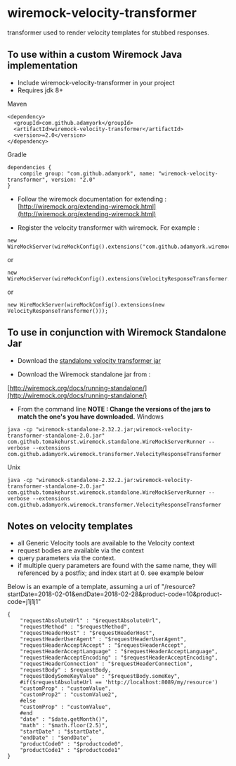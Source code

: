 wiremock-velocity-transformer
===========================

transformer used to render velocity templates for stubbed responses.

## To use within a custom Wiremock Java implementation

- Include wiremock-velocity-transformer in your project
- Requires jdk 8+ 

Maven

````
<dependency>
  <groupId>com.github.adamyork</groupId>
  <artifactId>wiremock-velocity-transformer</artifactId>
  <version>=2.0</version>
</dependency>
````

Gradle 

````
dependencies {
    compile group: "com.github.adamyork", name: "wiremock-velocity-transformer", version: "2.0"
}
````

- Follow the wiremock documentation for extending : [http://wiremock.org/extending-wiremock.html](http://wiremock.org/extending-wiremock.html)

- Register the velocity transformer with wiremock. For example :

````
new WireMockServer(wireMockConfig().extensions("com.github.adamyork.wiremock.transformer.VelocityResponseTransformer",));
````
or
````
new WireMockServer(wireMockConfig().extensions(VelocityResponseTransformer.class));
````
or 
````
new WireMockServer(wireMockConfig().extensions(new VelocityResponseTransformer()));
````

## To use in conjunction with Wiremock Standalone Jar

- Download the [standalone velocity transformer jar ](https://github.com/adamyork/wiremock-velocity-transformer/releases/download/2.0/wiremock-velocity-transformer-standalone-2.0.jar)

- Download the Wiremock standalone jar from :

[http://wiremock.org/docs/running-standalone/](http://wiremock.org/docs/running-standalone/)

- From the command line **NOTE : Change the versions of the jars to match the one's you have downloaded.**
Windows
````
java -cp "wiremock-standalone-2.32.2.jar;wiremock-velocity-transformer-standalone-2.0.jar" com.github.tomakehurst.wiremock.standalone.WireMockServerRunner --verbose --extensions com.github.adamyork.wiremock.transformer.VelocityResponseTransformer
````
Unix
````
java -cp "wiremock-standalone-2.32.2.jar:wiremock-velocity-transformer-standalone-2.0.jar" com.github.tomakehurst.wiremock.standalone.WireMockServerRunner --verbose --extensions com.github.adamyork.wiremock.transformer.VelocityResponseTransformer
````

## Notes on velocity templates

- all Generic Velocity tools are available to the Velocity context
- request bodies are available via the context
- query parameters via the context.
- if multiple query parameters are found with the same name, 
they will referenced by a postfix; and index start at 0. see example below

Below is an example of a template, assuming a uri of "/resource?startDate=2018-02-01&endDate=2018-02-28&product-code=10&product-code=j1j1j1"
````
{
    "requestAbsoluteUrl" : "$requestAbsoluteUrl",
    "requestMethod" : "$requestMethod",
    "requestHeaderHost" : "$requestHeaderHost",
    "requestHeaderUserAgent" : "$requestHeaderUserAgent",
    "requestHeaderAcceptAccept" : "$requestHeaderAccept",
    "requestHeaderAcceptLanguage" : "$requestHeaderAcceptLanguage",
    "requestHeaderAcceptEncoding" : "$requestHeaderAcceptEncoding",
    "requestHeaderConnection" : "$requestHeaderConnection",
    "requestBody" : $requestBody,
    "requestBodySomeKeyValue" : "$requestBody.someKey",
    #if($requestAbsoluteUrl == 'http://localhost:8089/my/resource')
    "customProp" : "customValue",
    "customProp2" : "customValue2",
    #else
    "customProp" : "customValue",
    #end
    "date" : "$date.getMonth()",
    "math" : "$math.floor(2.5)",
    "startDate" : "$startDate",
    "endDate" : "$endDate",
    "productCode0" : "$productcode0",
    "productCode1" : "$productcode1"
}
````

